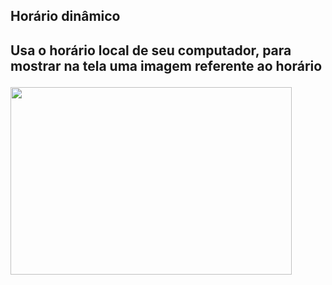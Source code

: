 <h2><strong>Horário dinâmico</strong><h2>
<p>Usa o horário local de seu computador, para mostrar na tela uma imagem referente ao horário<p>
<img src="https://media.giphy.com/media/gcrtYiXScKTgr9o8Tr/giphy.gif" width="450" height="300" />

